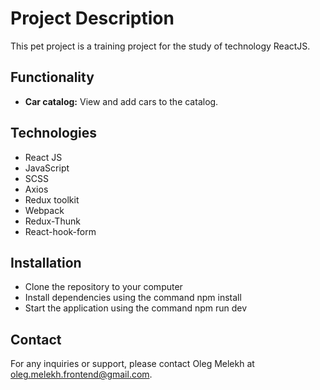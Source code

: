 # Project Description

This pet project is a training project for the study of technology ReactJS.

## Functionality

- **Car catalog:** View and add cars to the catalog.

## Technologies

- React JS
- JavaScript
- SCSS
- Axios
- Redux toolkit
- Webpack
- Redux-Thunk
- React-hook-form

## Installation

- Clone the repository to your computer
- Install dependencies using the command npm install
- Start the application using the command npm run dev

## Contact

For any inquiries or support, please contact Oleg Melekh at oleg.melekh.frontend@gmail.com.

